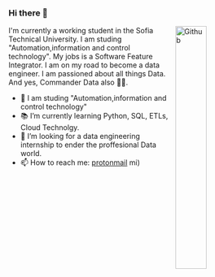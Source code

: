 ### Hi there 👋

<img width="35%" align="right" alt="Github" src="https://user-images.githubusercontent.com/48678280/88862734-4903af80-d201-11ea-968b-9c939d88a37c.gif" />

I'm currently a working student in the Sofia Technical University. I am studing "Automation,information and control technology". My jobs is a Software Feature
Integrator. I am on my road to become a data engineer. I am passioned about all things Data. And yes, Commander Data also 🖖🏻.

- 🔭 I am studing "Automation,information and control technology"
- 📚 I’m currently learning Python, SQL, ETLs, Cloud Technolgy.
- 👯 I’m looking for a data engineering internship to ender the proffesional Data world. 
- 📫 How to reach me: [protonmail](mailto:anton_kostov@protonmail.com)
mi)
